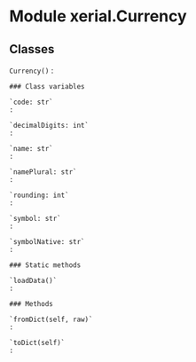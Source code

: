 Module xerial.Currency
======================

Classes
-------

`Currency()`
:   

    ### Class variables

    `code: str`
    :

    `decimalDigits: int`
    :

    `name: str`
    :

    `namePlural: str`
    :

    `rounding: int`
    :

    `symbol: str`
    :

    `symbolNative: str`
    :

    ### Static methods

    `loadData()`
    :

    ### Methods

    `fromDict(self, raw)`
    :

    `toDict(self)`
    :